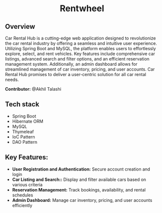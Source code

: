<H1 align="center">Rentwheel</H1>

## Overview
Car Rental Hub is a cutting-edge web application designed to revolutionize the car rental industry by offering a seamless and intuitive user experience. Utilizing Spring Boot and MySQL, the platform enables users to effortlessly explore, select, and rent vehicles. Key features include comprehensive car listings, advanced search and filter options, and an efficient reservation management system. Additionally, an admin dashboard allows for streamlined management of car inventory, pricing, and user accounts. Car Rental Hub promises to deliver a user-centric solution for all car rental needs.

**Contributor:** @Akhil Talashi

## Tech stack

 - Spring Boot
 - Hibernate ORM
 - MySQL
 - Thymeleaf
 - IoC Pattern
 - DAO Pattern


## Key Features:

- **User Registration and Authentication:** Secure account creation and login
- **Car Listing and Search::** Display and filter available cars based on various criteria
- **Reservation Management:**  Track bookings, availability, and rental schedules
- **Admin Dashboard:** Manage car inventory, pricing, and user accounts efficiently
